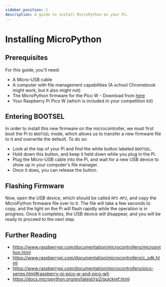 ```yaml
---
sidebar_position: 2
description: A guide to install MicroPython on your Pi.
---
```


# Installing MicroPython

## Prerequisites

For this guide, you'll need:

- A Micro-USB cable
- A computer with file management capabilities (A school Chromebook might work, but it also might not)
- The MicroPython firmware for the Pico W - Download from [here](https://micropython.org/download/rp2-pico-w/rp2-pico-w-latest.uf2)
- Your Raspberry Pi Pico W (which is included in your competition kit)

## Entering BOOTSEL

In order to install this new firmware on the microcontroller, we must first boot the Pi to `BOOTSEL` mode, which allows us to transfer a new firmware file to it and overwrite the default. To do so:

- Look at the top of your Pi and find the white button labeled `BOOTSEL`.
- Hold down this button, and keep it held down while you plug in the Pi.
- Plug the Micro-USB cable into the Pi, and wait for a new USB device to show up in your computer's file manager.
- Once it does, you can release the button.

## Flashing Firmware

Now, open the USB device, which should be called `RPI-RP2`, and copy the MicroPython firmware file over to it. The file will take a few seconds to copy, and the light on the Pi will flash rapidly while the operation is in progress. Once it completes, the USB device will disappear, and you will be ready to proceed to the next step.

## Further Reading

- https://www.raspberrypi.com/documentation/microcontrollers/micropython.html
- https://www.raspberrypi.com/documentation/microcontrollers/c_sdk.html
- https://www.raspberrypi.com/documentation/microcontrollers/pico-series.html#raspberry-pi-pico-w-and-pico-wh
- https://docs.micropython.org/en/latest/rp2/quickref.html